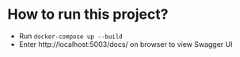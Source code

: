 # How to run this project?

- Run `docker-compose up --build`
- Enter http://localhost:5003/docs/ on browser to view Swagger UI
